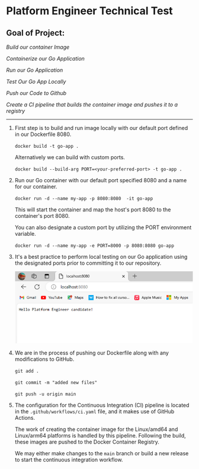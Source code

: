 # Platform Engineer Technical Test

## Goal of Project:

*Build our container Image*

*Containerize our Go Application*

*Run our Go Application*

*Test Our Go App Locally*

*Push our Code to Github*

*Create a CI pipeline that builds the container image and pushes it to a registry*

---

1. First step is to build and run image locally with our default port defined in our Dockerfile 8080.

    `docker build -t go-app .`

    Alternatively we can build with custom ports.

    `docker build --build-arg PORT=<your-preferred-port> -t go-app .`

  2. Run our Go container with our default port specified 8080 and a name  for our container.

      `docker run -d --name my-app -p 8080:8080  -it go-app`

      This will start the container and map the host's port 8080 to the container's port 8080.
      
      You can also designate a custom port by utilizing the PORT environment variable.

      `docker run -d --name my-app -e PORT=8000 -p 8080:8080 go-app`
    

  3. It's a best practice to perform local testing on our Go application using the designated ports prior to committing it to our repository.

     ![alt text](images/Test.png)

  4. We are in the process of pushing our Dockerfile along with any modifications to GitHub.

     `git add .`

     `git commit -m "added new files"`

     `git push -u origin main`


  5.  The configuration for the Continuous Integration (CI) pipeline is located in  the `.github/workflows/ci.yaml` file, and it makes use of GitHub Actions. 

      The work of creating the container image for the Linux/amd64 and Linux/arm64 platforms is handled by this pipeline. Following the build, these images are pushed to the Docker Container Registry.

      We may either make changes to the `main` branch or build a new release to start the continuous integration workflow.
